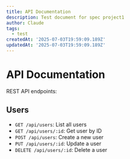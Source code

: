 ```yaml
---
title: API Documentation
description: Test document for spec project1
author: Claude
tags:
  - test
createdAt: '2025-07-03T19:59:09.189Z'
updatedAt: '2025-07-03T19:59:09.189Z'
---
```

# API Documentation

REST API endpoints:

## Users

- `GET /api/users`: List all users
- `GET /api/users/:id`: Get user by ID
- `POST /api/users`: Create a new user
- `PUT /api/users/:id`: Update a user
- `DELETE /api/users/:id`: Delete a user
